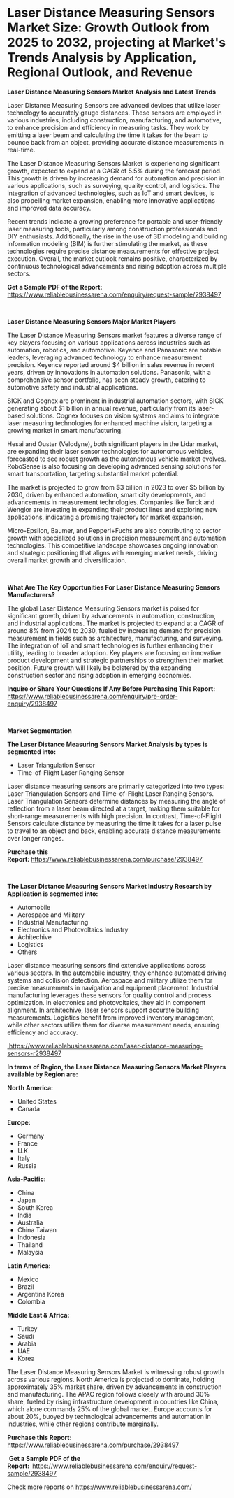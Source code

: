 <p><h1>Laser Distance Measuring Sensors Market Size: Growth Outlook from 2025 to 2032, projecting at Market's Trends Analysis by Application, Regional Outlook, and Revenue</h1></p><p><strong>Laser Distance Measuring Sensors Market Analysis and Latest Trends</strong></p>
<p><p>Laser Distance Measuring Sensors are advanced devices that utilize laser technology to accurately gauge distances. These sensors are employed in various industries, including construction, manufacturing, and automotive, to enhance precision and efficiency in measuring tasks. They work by emitting a laser beam and calculating the time it takes for the beam to bounce back from an object, providing accurate distance measurements in real-time.</p><p>The Laser Distance Measuring Sensors Market is experiencing significant growth, expected to expand at a CAGR of 5.5% during the forecast period. This growth is driven by increasing demand for automation and precision in various applications, such as surveying, quality control, and logistics. The integration of advanced technologies, such as IoT and smart devices, is also propelling market expansion, enabling more innovative applications and improved data accuracy.</p><p>Recent trends indicate a growing preference for portable and user-friendly laser measuring tools, particularly among construction professionals and DIY enthusiasts. Additionally, the rise in the use of 3D modeling and building information modeling (BIM) is further stimulating the market, as these technologies require precise distance measurements for effective project execution. Overall, the market outlook remains positive, characterized by continuous technological advancements and rising adoption across multiple sectors.</p></p>
<p><strong>Get a Sample PDF of the Report:&nbsp;</strong> <a href="https://www.reliablebusinessarena.com/enquiry/request-sample/2938497?utm_campaign=2947&utm_medium=2&utm_source=Github&utm_content=ia&utm_term=15032025&utm_id=laser-distance-measuring-sensors">https://www.reliablebusinessarena.com/enquiry/request-sample/2938497</a></p>
<p>&nbsp;</p>
<p><strong>Laser Distance Measuring Sensors Major Market Players</strong></p>
<p><p>The Laser Distance Measuring Sensors market features a diverse range of key players focusing on various applications across industries such as automation, robotics, and automotive. Keyence and Panasonic are notable leaders, leveraging advanced technology to enhance measurement precision. Keyence reported around $4 billion in sales revenue in recent years, driven by innovations in automation solutions. Panasonic, with a comprehensive sensor portfolio, has seen steady growth, catering to automotive safety and industrial applications.</p><p>SICK and Cognex are prominent in industrial automation sectors, with SICK generating about $1 billion in annual revenue, particularly from its laser-based solutions. Cognex focuses on vision systems and aims to integrate laser measuring technologies for enhanced machine vision, targeting a growing market in smart manufacturing. </p><p>Hesai and Ouster (Velodyne), both significant players in the Lidar market, are expanding their laser sensor technologies for autonomous vehicles, forecasted to see robust growth as the autonomous vehicle market evolves. RoboSense is also focusing on developing advanced sensing solutions for smart transportation, targeting substantial market potential.</p><p>The market is projected to grow from $3 billion in 2023 to over $5 billion by 2030, driven by enhanced automation, smart city developments, and advancements in measurement technologies. Companies like Turck and Wenglor are investing in expanding their product lines and exploring new applications, indicating a promising trajectory for market expansion.</p><p>Micro-Epsilon, Baumer, and Pepperl+Fuchs are also contributing to sector growth with specialized solutions in precision measurement and automation technologies. This competitive landscape showcases ongoing innovation and strategic positioning that aligns with emerging market needs, driving overall market growth and diversification.</p></p>
<p>&nbsp;</p>
<p><strong>What Are The Key Opportunities For Laser Distance Measuring Sensors Manufacturers?</strong></p>
<p><p>The global Laser Distance Measuring Sensors market is poised for significant growth, driven by advancements in automation, construction, and industrial applications. The market is projected to expand at a CAGR of around 8% from 2024 to 2030, fueled by increasing demand for precision measurement in fields such as architecture, manufacturing, and surveying. The integration of IoT and smart technologies is further enhancing their utility, leading to broader adoption. Key players are focusing on innovative product development and strategic partnerships to strengthen their market position. Future growth will likely be bolstered by the expanding construction sector and rising adoption in emerging economies.</p></p>
<p><strong>Inquire or Share Your Questions If Any Before Purchasing This Report:</strong> <a href="https://www.reliablebusinessarena.com/enquiry/pre-order-enquiry/2938497?utm_campaign=2947&utm_medium=2&utm_source=Github&utm_content=ia&utm_term=15032025&utm_id=laser-distance-measuring-sensors">https://www.reliablebusinessarena.com/enquiry/pre-order-enquiry/2938497</a></p>
<p>&nbsp;</p>
<p><strong>Market Segmentation</strong></p>
<p><strong>The Laser Distance Measuring Sensors Market Analysis by types is segmented into:</strong></p>
<p><ul><li>Laser Triangulation Sensor</li><li>Time-of-Flight Laser Ranging Sensor</li></ul></p>
<p><p>Laser distance measuring sensors are primarily categorized into two types: Laser Triangulation Sensors and Time-of-Flight Laser Ranging Sensors. Laser Triangulation Sensors determine distances by measuring the angle of reflection from a laser beam directed at a target, making them suitable for short-range measurements with high precision. In contrast, Time-of-Flight Sensors calculate distance by measuring the time it takes for a laser pulse to travel to an object and back, enabling accurate distance measurements over longer ranges.</p></p>
<p><strong>Purchase this Report:&nbsp;</strong><a href="https://www.reliablebusinessarena.com/purchase/2938497?utm_campaign=2947&utm_medium=2&utm_source=Github&utm_content=ia&utm_term=15032025&utm_id=laser-distance-measuring-sensors">https://www.reliablebusinessarena.com/purchase/2938497</a></p>
<p>&nbsp;</p>
<p><strong>The Laser Distance Measuring Sensors Market Industry Research by Application is segmented into:</strong></p>
<p><ul><li>Automobile</li><li>Aerospace and Military</li><li>Industrial Manufacturing</li><li>Electronics and Photovoltaics Industry</li><li>Achitechive</li><li>Logistics</li><li>Others</li></ul></p>
<p><p>Laser distance measuring sensors find extensive applications across various sectors. In the automobile industry, they enhance automated driving systems and collision detection. Aerospace and military utilize them for precise measurements in navigation and equipment placement. Industrial manufacturing leverages these sensors for quality control and process optimization. In electronics and photovoltaics, they aid in component alignment. In architechive, laser sensors support accurate building measurements. Logistics benefit from improved inventory management, while other sectors utilize them for diverse measurement needs, ensuring efficiency and accuracy.</p></p>
<p><a href="https://www.reliablebusinessarena.com/laser-distance-measuring-sensors-r2938497?utm_campaign=2947&utm_medium=2&utm_source=Github&utm_content=ia&utm_term=15032025&utm_id=laser-distance-measuring-sensors">&nbsp;https://www.reliablebusinessarena.com/laser-distance-measuring-sensors-r2938497</a></p>
<p><strong>In terms of Region, the Laser Distance Measuring Sensors Market Players available by Region are:</strong></p>
<p>
    <p> <strong> North America: </strong>
        <ul>
            <li>United States</li>
            <li>Canada</li>
        </ul>
        </p> 
    <p> <strong> Europe: </strong>
        <ul>
            <li>Germany</li>
            <li>France</li>
            <li>U.K.</li>
            <li>Italy</li>
            <li>Russia</li>
        </ul>
        </p> 
    <p> <strong> Asia-Pacific: </strong>
        <ul>
            <li>China</li>
            <li>Japan</li>
            <li>South Korea</li>
            <li>India</li>
            <li>Australia</li>
            <li>China Taiwan</li>
            <li>Indonesia</li>
            <li>Thailand</li>
            <li>Malaysia</li>
        </ul>
        </p> 
    <p> <strong> Latin America: </strong>
        <ul>
            <li>Mexico</li>
            <li>Brazil</li>
            <li>Argentina Korea</li>
            <li>Colombia</li>
        </ul>
        </p> 
    <p> <strong> Middle East & Africa: </strong>
        <ul>
            <li>Turkey</li>
            <li>Saudi</li>
            <li>Arabia</li>
            <li>UAE</li>
            <li>Korea</li>
        </ul>
    </p>
    </p>
<p><p>The Laser Distance Measuring Sensors Market is witnessing robust growth across various regions. North America is projected to dominate, holding approximately 35% market share, driven by advancements in construction and manufacturing. The APAC region follows closely with around 30% share, fueled by rising infrastructure development in countries like China, which alone commands 25% of the global market. Europe accounts for about 20%, buoyed by technological advancements and automation in industries, while other regions contribute marginally. </p></p>
<p><strong>Purchase this Report: </strong><a href="https://www.reliablebusinessarena.com/purchase/2938497?utm_campaign=2947&utm_medium=2&utm_source=Github&utm_content=ia&utm_term=15032025&utm_id=laser-distance-measuring-sensors">https://www.reliablebusinessarena.com/purchase/2938497</a></p>
<p>&nbsp;<strong>Get a Sample PDF of the Report:&nbsp;&nbsp;</strong><a href="https://www.reliablebusinessarena.com/enquiry/request-sample/2938497?utm_campaign=2947&utm_medium=2&utm_source=Github&utm_content=ia&utm_term=15032025&utm_id=laser-distance-measuring-sensors">https://www.reliablebusinessarena.com/enquiry/request-sample/2938497</a></p>
<p><strong></strong></p>
<p>Check more reports on <a href="https://www.reliablebusinessarena.com/?utm_campaign=2947&utm_medium=2&utm_source=Github&utm_content=ia&utm_term=15032025&utm_id=laser-distance-measuring-sensors">https://www.reliablebusinessarena.com/</a></p>